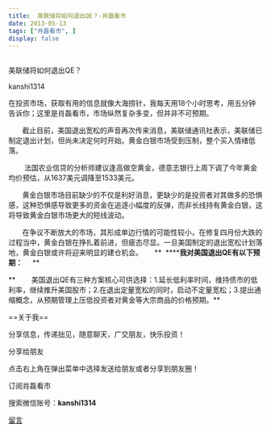 ```yaml
---
title:  美联储将如何退出QE？-肖磊看市
date: 2013-05-13
tags: ["肖磊看市", ]
display: false
---
```



## 



美联储将如何退出QE？




kanshi1314




在投资市场，获取有用的信息就像大海捞针，我每天用18个小时思考，用五分钟告诉你；这里是肖磊看市，市场纵然复杂多变，但并非不可预期。


 

 &nbsp; &nbsp; &nbsp; &nbsp;截止目前，美国退出宽松的声音再次传来消息，美联储通讯社表示，美联储已制定退出计划，但尚未决定何时开始。黄金白银市场受到压制，整个买入情绪低落。

 &nbsp; &nbsp; &nbsp; &nbsp; 法国农业信贷的分析师建议逢高做空黄金，德意志银行上周下调了今年黄金均价预估，从1637美元调降至1533美元。

 &nbsp; &nbsp; &nbsp; &nbsp;黄金白银市场目前缺少的不仅是利好消息，更缺少的是投资者对其做多的恐惧感，这种恐惧感导致更多的资金在追逐小幅度的反弹，而非长线持有黄金白银，这将导致黄金白银市场更大的短线波动。

 &nbsp; &nbsp; &nbsp; &nbsp;在争议不断放大的市场，其形成单边行情的可能性较小，在修复四月份大跌的过程当中，黄金白银在挣扎着前进，但疲态尽显。一旦美国制定的退出宽松计划落地，黄金白银或许将迎来明显的建仓机会。 &nbsp; &nbsp; &nbsp;** &nbsp;******我对美国退出QE有以下预期：** &nbsp; &nbsp; **

** &nbsp; &nbsp; &nbsp; &nbsp;美国退出QE有三种方案核心可供选择：1.延长低利率时间，维持债市的低利率，继续推升美国股市；2.在退出定量宽松的同时，启动不定量宽松；3.提出通缩概念，从预期管理上压低投资者对黄金等大宗商品的价格预期。**

 

 

 

==关于我== 

分享信息，传递拙见，随意聊天，广交朋友，快乐投资！

 

分享给朋友

点击右上角在弹出菜单中选择发送给朋友或者分享到朋友圈！　

 

订阅肖磊看市

搜索微信账号：**kanshi1314**

 









[留言](javascript:;)